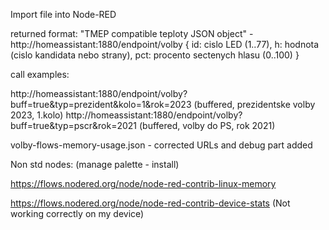 

Import file into Node-RED

returned format: "TMEP compatible teploty JSON object" - http://homeassistant:1880/endpoint/volby
{
id: cislo LED (1..77),
h: hodnota (cislo kandidata nebo strany),
pct: procento sectenych hlasu (0..100)
}

call examples: 

http://homeassistant:1880/endpoint/volby?buff=true&typ=prezident&kolo=1&rok=2023 (buffered, prezidentske volby 2023, 1.kolo)
http://homeassistant:1880/endpoint/volby?buff=true&typ=pscr&rok=2021 (buffered, volby do PS, rok 2021) 

volby-flows-memory-usage.json - corrected URLs and debug part added

Non std nodes: (manage palette - install)  

https://flows.nodered.org/node/node-red-contrib-linux-memory

https://flows.nodered.org/node/node-red-contrib-device-stats (Not working correctly on my device)

